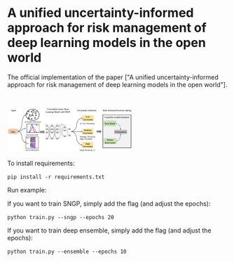 # A unified uncertainty-informed approach for risk management of deep learning models in the open world

The official implementation of the paper ["A unified uncertainty-informed approach for risk management of deep learning models in the open world"].

&nbsp;

![The risk analysis flowchart](Risk-analysis-flowchart.png)


To install requirements:
```setup
pip install -r requirements.txt
```

Run example:

If you want to train SNGP, simply add the flag (and adjust the epochs):
```setup
python train.py --sngp --epochs 20
```

If you want to train deep ensemble, simply add the flag (and adjust the  epochs):
```setup
python train.py --ensemble --epochs 10
```
